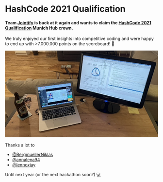 # HashCode 2021 Qualification


#### Team **[Jointify](https://github.com/lgerhardt45/Jointify)** is back at it again and wants to claim the [HashCode 2021 Qualification](https://codingcompetitions.withgoogle.com/hashcode) Munich Hub crown. 

We truly enjoyed our first insights into competitive coding and were happy to end up with >7.000.000 points on the scoreboard! 👑

![Watching the live stream after the event](/after_event_celebration/round_up_img.jpeg)


Thanks a lot to 
- [@BergmuellerNiklas](https://github.com/BergmuellerNiklas)
- [@annalena94](https://github.com/annalena94)
- [@lennoxjay](https://github.com/lennoxjay)

Until next year (or the next hackathon soon?) 💻
